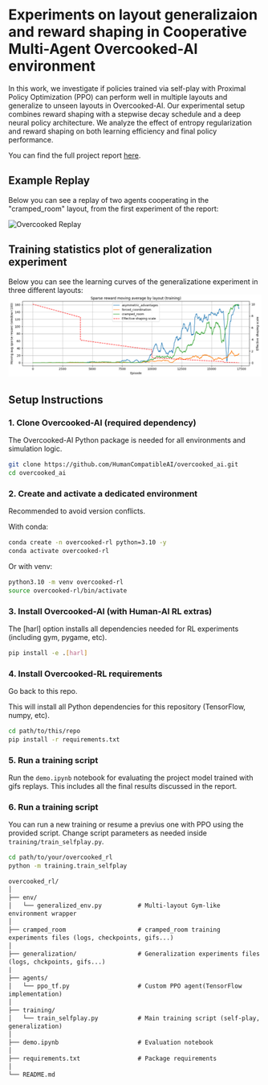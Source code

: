 # Experiments on layout generalizaion and reward shaping in Cooperative Multi-Agent Overcooked-AI environment

In this work, we investigate if policies trained via self-play with Proximal Policy
Optimization (PPO) can perform well in multiple layouts and generalize to unseen layouts in Overcooked-AI. Our experimental setup combines reward shaping
with a stepwise decay schedule and a deep neural policy architecture. We analyze
the effect of entropy regularization and reward shaping on both learning efficiency
and final policy performance.

You can find the full project report [here](report.pdf).

## Example Replay

Below you can see a replay of two agents cooperating in the "cramped_room" layout, from the first experiment of the report:

![Overcooked Replay](cramped_room/rollouts/final_rollout_PPO_deep_shaping-decay-15000new_setup_15000_full_log_2.gif)

## Training statistics plot of generalization experiment 

Below you can see the learning curves of the generalizatione experiment in three different layouts: 
![Alt text](generalization/plot.png)


## Setup Instructions

### 1. Clone Overcooked-AI (required dependency)
The Overcooked-AI Python package is needed for all environments and simulation logic.

```bash
git clone https://github.com/HumanCompatibleAI/overcooked_ai.git
cd overcooked_ai
```
### 2. Create and activate a dedicated environment
Recommended to avoid version conflicts.

With conda: 
```bash
conda create -n overcooked-rl python=3.10 -y
conda activate overcooked-rl
```
Or with venv: 
```bash
python3.10 -m venv overcooked-rl
source overcooked-rl/bin/activate
```
### 3. Install Overcooked-AI (with Human-AI RL extras)
The [harl] option installs all dependencies needed for RL experiments (including gym, pygame, etc).
```bash
pip install -e .[harl]
```

### 4. Install Overcooked-RL requirements
Go back to this repo.

This will install all Python dependencies for this repository (TensorFlow, numpy, etc).
```bash
cd path/to/this/repo
pip install -r requirements.txt
```
### 5. Run a training script
Run the `demo.ipynb` notebook for evaluating the project model trained with gifs replays.
This includes all the final results discussed in the report.  

### 6. Run a training script

You can run a new training or resume a previus one with PPO using the provided script.
Change script parameters as needed inside `training/train_selfplay.py`.
```bash
cd path/to/your/overcooked_rl
python -m training.train_selfplay
```

```text
overcooked_rl/
│
├── env/
│   └── generalized_env.py          # Multi-layout Gym-like environment wrapper
│
├── cramped_room                    # cramped_room training experiments files (logs, checkpoints, gifs...)
│
├── generalization/                 # Generalization experiments files (logs, chckpoints, gifs...)
|                
├── agents/
│   └── ppo_tf.py                   # Custom PPO agent(TensorFlow implementation)
│
├── training/
│   └── train_selfplay.py           # Main training script (self-play, generalization)
│
├── demo.ipynb                      # Evaluation notebook 
│
├── requirements.txt                # Package requirements
│
└── README.md                       
